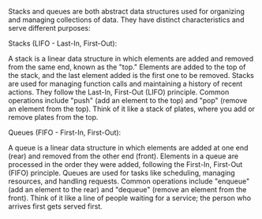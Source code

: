 Stacks and queues are both abstract data structures used for organizing and managing collections of data. They have distinct characteristics and serve different purposes:

Stacks (LIFO - Last-In, First-Out):

A stack is a linear data structure in which elements are added and removed from the same end, known as the "top."
Elements are added to the top of the stack, and the last element added is the first one to be removed.
Stacks are used for managing function calls and maintaining a history of recent actions. They follow the Last-In, First-Out (LIFO) principle.
Common operations include "push" (add an element to the top) and "pop" (remove an element from the top).
Think of it like a stack of plates, where you add or remove plates from the top.

Queues (FIFO - First-In, First-Out):

A queue is a linear data structure in which elements are added at one end (rear) and removed from the other end (front).
Elements in a queue are processed in the order they were added, following the First-In, First-Out (FIFO) principle.
Queues are used for tasks like scheduling, managing resources, and handling requests.
Common operations include "enqueue" (add an element to the rear) and "dequeue" (remove an element from the front).
Think of it like a line of people waiting for a service; the person who arrives first gets served first.
